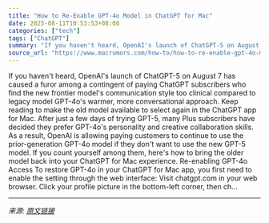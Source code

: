 ```yaml
---
title: "How to Re-Enable GPT-4o Model in ChatGPT for Mac"
date: 2025-08-11T10:53:53+08:00
categories: ["tech"]
tags: ["ChatGPT"]
summary: "If you haven't heard, OpenAI's launch of ChatGPT-5 on August 7 has caused a furor among a contingent of paying ChatGPT subscribers who find the new frontier model's communication style too clinical co"
source_url: "https://www.macrumors.com/how-to/how-to-re-enable-gpt-4o-model-in-chatgpt-for-mac/"
---
```


If you haven't heard, OpenAI's launch of ChatGPT-5 on August 7 has caused a furor among a contingent of paying ChatGPT subscribers who find the new frontier model's communication style too clinical compared to legacy model GPT-4o's warmer, more conversational approach. Keep reading to make the old model available to select again in the ChatGPT app for Mac. After just a few days of trying GPT-5, many Plus subscribers have decided they prefer GPT-4o's personality and creative collaboration skills. As a result, OpenAI is allowing paying customers to continue to use the prior-generation GPT-4o model if they don't want to use the new GPT-5 model. If you count yourself among them, here's how to bring the older model back into your ChatGPT for Mac experience. Re-enabling GPT-4o Access To restore GPT-4o in your ChatGPT for Mac app, you first need to enable the setting through the web interface: Visit chatgpt.com in your web browser. Click your profile picture in the bottom-left corner, then ch...

---

*来源: [原文链接](https://www.macrumors.com/how-to/how-to-re-enable-gpt-4o-model-in-chatgpt-for-mac/)*
